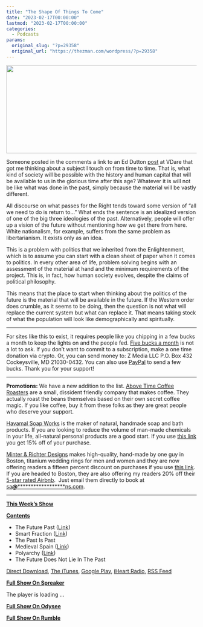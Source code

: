 ```yaml
---
title: "The Shape Of Things To Come"
date: "2023-02-17T00:00:00"
lastmod: "2023-02-17T00:00:00"
categories:
  - Podcasts
params:
  original_slug: "?p=29358"
  original_url: "https://thezman.com/wordpress/?p=29358"
---
```


[<img
src="http://thezman.com/wordpress/wp-content/uploads/2018/01/Power-Hour.png"
decoding="async" width="600" height="233" />](http://thezman.com/wordpress/wp-content/uploads/2018/01/Power-Hour.png)

Someone posted in the comments a link to an Ed Dutton <a
href="https://vdare.com/articles/andrew-tate-is-he-a-symptom-of-society-s-degeneration-into-warring-factions"
rel="noopener" target="_blank">post</a> at VDare that got me thinking
about a subject I touch on from time to time. That is, what kind of
society will be possible with the history and human capital that will be
available to us in the glorious time after this age? Whatever it is will
not be like what was done in the past, simply because the material will
be vastly different.

All discourse on what passes for the Right tends toward some version of
“all we need to do is return to…” What ends the sentence is an idealized
version of one of the big three ideologies of the past. Alternatively,
people will offer up a vision of the future without mentioning how we
get there from here. White nationalism, for example, suffers from the
same problem as libertarianism. It exists only as an idea.

This is a problem with politics that we inherited from the
Enlightenment, which is to assume you can start with a clean sheet of
paper when it comes to politics. In every other area of life, problem
solving begins with an assessment of the material at hand and the
minimum requirements of the project. This is, in fact, how human society
evolves, despite the claims of political philosophy.

This means that the place to start when thinking about the politics of
the future is the material that will be available in the future. If the
Western order does crumble, as it seems to be doing, then the question
is not what will replace the current system but what can replace it.
That means taking stock of what the population will look like
demographically and spiritually.

------------------------------------------------------------------------

For sites like this to exist, it requires people like you chipping in a
few bucks a month to keep the lights on and the people fed.
<a href="https://www.subscribestar.com/the-z-blog"
rel="noopener noreferrer" target="_blank">Five bucks a month</a> is not
a lot to ask. If you don’t want to commit to a subscription, make a one
time donation via crypto. Or, you can send money to: Z Media LLC P.O.
Box 432 Cockeysville, MD 21030-0432. You can also use <a
href="https://www.paypal.com/cgi-bin/webscr?cmd=_s-xclick&amp;hosted_button_id=UDAS2Q8JYA6CN&amp;source=url"
rel="noopener noreferrer" target="_blank">PayPal</a> to send a few
bucks. Thank you for your support!

------------------------------------------------------------------------

**Promotions:** We have a new addition to the list.
<a href="https://abovetimecoffee.com/" rel="noopener"
target="_blank">Above Time Coffee Roasters</a> are a small, dissident
friendly company that makes coffee. They actually roast the beans
themselves based on their own secret coffee magic. If you like coffee,
buy it from these folks as they are great people who deserve your
support.

<a href="https://havamalsoapworks.com/" rel="noopener"
target="_blank">Havamal Soap Works</a> is the maker of natural, handmade
soap and bath products. If you are looking to reduce the volume of
man-made chemicals in your life, all-natural personal products are a
good start. If you use
<a href="https://havamalsoapworks.com/discount/ZMAN" rel="noopener"
target="_blank">this link</a> you get 15% off of your purchase.

<a href="https://www.minterandrichterdesigns.com/"
rel="noreferrer nofollow noopener" target="_blank">Minter &amp; Richter
Designs</a> makes high-quality, hand-made by one guy in Boston, titanium
wedding rings for men and women and they are now offering readers a
fifteen percent discount on purchases if you use
<a href="https://www.minterandrichterdesigns.com/discount/ZMAN"
rel="noreferrer nofollow noopener" target="_blank">this link</a>.
<span class="highlight"><span class="colour"><span class="font"><span class="size">If
you are headed to Boston, they are also offering my readers 20% off
their <a
href="https://www.airbnb.com/users/7988017/listings?user_id=7988017&amp;s=3"
rel="noopener noreferrer" target="_blank">5-star rated Airbnb</a>.  Just
email them directly to book at
<a href="mailto:sa***@*********************ns.com"
data-original-string="VByfbf4mQvJGQEQ/tQp71g==cb78e6yp49J+/9dkZtrpKFjUjj/12vKyE3yEKkfnCRF23OueXSTuhVvOvcW7M4J/XSG"><span
class="apbct-email-encoder"
data-original-string="IDZebsZ2dAqKxMeeGSuTTA==cb7cnZJZmZfzzbQyQI8Wroyf6U2GJSxcNE7y98IIFn0f0hyDw5N2pc469fspYw0vGjW"
title="This contact has been encoded by Anti-Spam by CleanTalk. Click to decode. To finish the decoding make sure that JavaScript is enabled in your browser.">sa<span
class="apbct-blur">***</span>@<span
class="apbct-blur">*********************</span>ns.com</span></a>.</span></span></span></span>

------------------------------------------------------------------------

**<u>This Week’s Show</u>**

**<u>Contents</u>**

-   The Future Past (<a
    href="https://vdare.com/articles/andrew-tate-is-he-a-symptom-of-society-s-degeneration-into-warring-factions"
    rel="noopener" target="_blank">Link</a>)
-   Smart Fraction
    (<a href="http://www.lagriffedulion.f2s.com/sft.htm" rel="noopener"
    target="_blank">Link</a>)
-   The Past Is Past
-   Medieval Spain (<a
    href="https://www.amazon.com/Medieval-Western-Minnesota-Archive-Editions/dp/0816656983"
    rel="noopener" target="_blank">Link</a>)
-   Polyarchy
    (<a href="https://en.wikipedia.org/wiki/Polyarchy" rel="noopener"
    target="_blank">Link</a>)
-   The Future Does Not Lie In The Past

<a href="https://api.spreaker.com/v2/episodes/52765028/download.mp3"
rel="noopener" target="_blank">Direct Download</a>, <a
href="https://itunes.apple.com/us/podcast/the-z-blog-power-hour/id1262799640?mt=2"
rel="noopener noreferrer" target="_blank">The iTunes</a>, <a
href="https://podcasts.google.com/?feed=aHR0cHM6Ly93d3cuc3ByZWFrZXIuY29tL3Nob3cvMjU4OTY1Ny9lcGlzb2Rlcy9mZWVk"
rel="noopener noreferrer" target="_blank">Google Play</a>, <a href="https://www.iheart.com/podcast/the-z-blog-power-hour-29246491/"
rel="noopener noreferrer" target="_blank">iHeart Radio,</a>
<a href="https://www.spreaker.com/show/2589657/episodes/feed"
rel="noopener noreferrer" target="_blank">RSS Feed</a>

**<u>Full Show On Spreaker</u>**

The player is loading ...

<span class="widget_spinner dark"></span>

**<u>Full Show On Odysee</u>**

**<u>Full Show On Rumble</u>**
